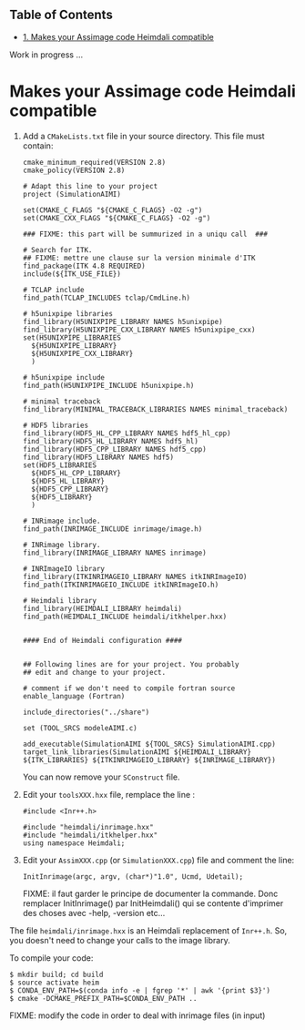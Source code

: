 <div id="table-of-contents">
<h2>Table of Contents</h2>
<div id="text-table-of-contents">
<ul>
<li><a href="#sec-1">1. Makes your Assimage code Heimdali compatible</a></li>
</ul>
</div>
</div>

Work in progress &#x2026;

# Makes your Assimage code Heimdali compatible<a id="sec-1" name="sec-1"></a>

1.  Add a `CMakeLists.txt` file in your source directory. This 
    file must contain:
    
        cmake_minimum_required(VERSION 2.8)
        cmake_policy(VERSION 2.8)
        
        # Adapt this line to your project
        project (SimulationAIMI)
        
        set(CMAKE_C_FLAGS "${CMAKE_C_FLAGS} -O2 -g")
        set(CMAKE_CXX_FLAGS "${CMAKE_C_FLAGS} -O2 -g")
        
        ### FIXME: this part will be summurized in a uniqu call  ###
        
        # Search for ITK.
        ## FIXME: mettre une clause sur la version minimale d'ITK
        find_package(ITK 4.8 REQUIRED)
        include(${ITK_USE_FILE})
        
        # TCLAP include
        find_path(TCLAP_INCLUDES tclap/CmdLine.h)
        
        # h5unixpipe libraries
        find_library(H5UNIXPIPE_LIBRARY NAMES h5unixpipe)
        find_library(H5UNIXPIPE_CXX_LIBRARY NAMES h5unixpipe_cxx)
        set(H5UNIXPIPE_LIBRARIES
          ${H5UNIXPIPE_LIBRARY}
          ${H5UNIXPIPE_CXX_LIBRARY}
          )
        
        # h5unixpipe include
        find_path(H5UNIXPIPE_INCLUDE h5unixpipe.h)
        
        # minimal traceback
        find_library(MINIMAL_TRACEBACK_LIBRARIES NAMES minimal_traceback)
        
        # HDF5 libraries
        find_library(HDF5_HL_CPP_LIBRARY NAMES hdf5_hl_cpp)
        find_library(HDF5_HL_LIBRARY NAMES hdf5_hl)
        find_library(HDF5_CPP_LIBRARY NAMES hdf5_cpp)
        find_library(HDF5_LIBRARY NAMES hdf5)
        set(HDF5_LIBRARIES
          ${HDF5_HL_CPP_LIBRARY}
          ${HDF5_HL_LIBRARY}
          ${HDF5_CPP_LIBRARY}
          ${HDF5_LIBRARY}
          )
        
        # INRimage include.
        find_path(INRIMAGE_INCLUDE inrimage/image.h)
        
        # INRimage library.
        find_library(INRIMAGE_LIBRARY NAMES inrimage)
        
        # INRImageIO library
        find_library(ITKINRIMAGEIO_LIBRARY NAMES itkINRImageIO)
        find_path(ITKINRIMAGEIO_INCLUDE itkINRImageIO.h)
        
        # Heimdali library
        find_library(HEIMDALI_LIBRARY heimdali)
        find_path(HEIMDALI_INCLUDE heimdali/itkhelper.hxx)
        
        
        #### End of Heimdali configuration ####
        
        
        ## Following lines are for your project. You probably
        ## edit and change to your project.
        
        # comment if we don't need to compile fortran source
        enable_language (Fortran)
        
        include_directories("../share")
        
        set (TOOL_SRCS modeleAIMI.c)
        
        add_executable(SimulationAIMI ${TOOL_SRCS} SimulationAIMI.cpp)
        target_link_libraries(SimulationAIMI ${HEIMDALI_LIBRARY} ${ITK_LIBRARIES} ${ITKINRIMAGEIO_LIBRARY} ${INRIMAGE_LIBRARY})
    
    You can now remove your `SConstruct` file.
2.  Edit your `toolsXXX.hxx` file, remplace the line :
    
        #include <Inr++.h>
    
        #include "heimdali/inrimage.hxx"
        #include "heimdali/itkhelper.hxx"
        using namespace Heimdali;
3.  Edit your `AssimXXX.cpp` (or `SimulationXXX.cpp`) file and comment
    the line:
    
        InitInrimage(argc, argv, (char*)"1.0", Ucmd, Udetail);
    
    FIXME: il faut garder le principe de documenter la commande.
    Donc remplacer InitInrimage() par InitHeimdali() qui se contente
    d'imprimer des choses avec -help, -version etc&#x2026;

The file `heimdali/inrimage.hxx` is an Heimdali replacement of `Inr++.h`.
So, you doesn't need to change your calls to the image library.

To compile your code:

    $ mkdir build; cd build
    $ source activate heim
    $ CONDA_ENV_PATH=$(conda info -e | fgrep '*' | awk '{print $3}')  
    $ cmake -DCMAKE_PREFIX_PATH=$CONDA_ENV_PATH ..

FIXME:
modify the code in order to deal with inrimage files (in input)
